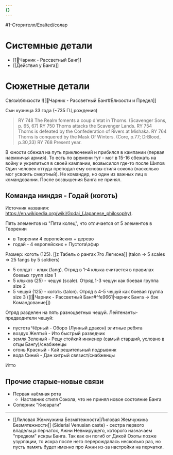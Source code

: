 ```yaml
---
{}
---
```

#1-Сторителл/Exalted/солар 
# Системные детали

- [[🔆Чарник - Рассветный Банг]]
- [[Действия у Банга]]
# Сюжетные детали

Связи\близости
![[🔆Чарник - Рассветный Банг#Близости и Предел]]

Сын кузнеца
33 года (~735 ГЦ рождения)
> RY 748 The Realm foments a coup d'etat in Thorns. (Scavenger Sons, p. 65, 67)
> RY 750 Thorns attacks the Scavenger Lands.
> RY 754 Thorns is defeated by the Confederation of Rivers at Mishaka. 
> RY 764 Thorns is conquered by the Mask Of Winters. (Core, p.77; DrBlood, p.30,33)
> RY 768 Present year.

В юности сбежал на путь приключений и прибился в кампании (первая наемничья армия). То есть по времени тут - мог в 15-16 сбежать на войну и укрепиться в своей кампании, возвысился где-то после Шипов
Один человек оттуда преподал ему основы стиля сокола (насколько мог усвоить смертный). Не командир, но один из важных лиц в командовании. После возвышения Банга не принял.

## Команда ниндзя - Годай (коготь)

Источник названия: https://en.wikipedia.org/wiki/Godai_(Japanese_philosophy). 

Пять элементов из "Пяти колец", что отличается от 5 элементов в Творении
- в Творении 4 европейских + дерево
- годай - 4 европейских + Пустота\эфир


Размер: коготь (125). [[z Табель о рангах 7го Легиона]] (talon => 5 scales => 25 fangs by 5 soldiers)
- 5 солдат - клык (fang). Отряд в 1-4 клыка считается в правилах боевых групп size 1
- 5 клыков (25) - чешуя (scale). Отряд 1-3 чешуи как боевая группа size 2
- 5 чешуй (125) - коготь (talon). Отряд в 4-5 чешуй как боевая группа size 3
([[🔆Чарник - Рассветный Банг#^fe9661|чарник Банга -> бэк Командование]])


Отряд разделен на пять разноцветных чешуй. Лейтенанты-предводители чешуй:
- пустота Чёрный - Оборо (Лунный дракон) элитные ребята
- воздух Желтый - Ито быстрый разведчик
- земля Зеленый - Рецу стойкий инженер  (самый старший, условно в отцы Бангу)/снабженцы
- огонь Красный - Кай решительный подрывник
- вода  Синий - Дан хитрый связист/снабженцы

Итто
## Прочие старые-новые связи
- Первая наёмная рота
	- Наставник стиля Сокола, что не принял новое состояние Банга
- Соперник "Кисараги"
- ---
- [[Лиловая Жемчужина Безмятежности|Лиловая Жемчужина Безмятежности]] (Siderial Venusian caste) - сестра первого владельца перчаток, Ажни Невмирущего, которого назначаем "предком" искры Банга. Так как он погиб от Дикой Охоты позже узурпации, то искра после него перерождалась несколько раз, но пусть память будет именно про Ажни из-за настройки на перчатки.


